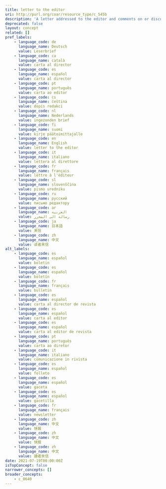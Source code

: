 ```yaml
---
title: letter to the editor
uri: http://purl.org/coar/resource_type/c_545b
description: 'A letter addressed to the editor and comments on or discussed an item previously published by that periodical, or of interest to its readership. [Source: Adapted from http://purl.org/spar/fabio/Letter]'
deprecated: false
layout: concept
related: []
pref_labels:
    - language_code: de
      language_name: Deutsch
      value: Leserbrief
    - language_code: ca
      language_name: català
      value: carta al director
    - language_code: es
      language_name: español
      value: carta al director
    - language_code: pt
      language_name: português
      value: carta ao editor
    - language_code: cs
      language_name: čeština
      value: dopis redakci
    - language_code: nl
      language_name: Nederlands
      value: ingezonden brief
    - language_code: fi
      language_name: suomi
      value: kirje päätoimittajalle
    - language_code: en
      language_name: English
      value: letter to the editor
    - language_code: it
      language_name: italiano
      value: lettera al direttore
    - language_code: fr
      language_name: français
      value: lettre à l'éditeur
    - language_code: sl
      language_name: slovenščina
      value: pismo uredniku
    - language_code: ru
      language_name: русский
      value: письмо редактору
    - language_code: ar
      language_name: العربية
      value: رسالة الى المحرر
    - language_code: ja
      language_name: 日本語
      value: 来信
    - language_code: zh
      language_name: 中文
      value: 读者来信
alt_labels:
    - language_code: es
      language_name: español
      value: boletin
    - language_code: es
      language_name: español
      value: boletín
    - language_code: fr
      language_name: français
      value: bulletin
    - language_code: es
      language_name: español
      value: carta al director de revista
    - language_code: es
      language_name: español
      value: carta al editor
    - language_code: es
      language_name: español
      value: carta al editor de revista
    - language_code: pt
      language_name: português
      value: carta ao diretor
    - language_code: it
      language_name: italiano
      value: comunicazione in rivista
    - language_code: es
      language_name: español
      value: folleto
    - language_code: es
      language_name: español
      value: gaceta
    - language_code: es
      language_name: español
      value: gacetilla
    - language_code: fr
      language_name: français
      value: newsletter
    - language_code: zh
      language_name: 中文
      value: 快報
    - language_code: zh
      language_name: 中文
      value: 快报
    - language_code: zh
      language_name: 中文
      value: 讀者來信
date: 2021-07-19T00:00:00Z
isTopConcept: false
narrower_concepts: []
broader_concepts:
    - c_0640
---
```


